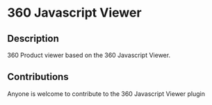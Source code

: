 # 360 Javascript Viewer

##  Description
360 Product viewer based on the 360 Javascript Viewer.

##  Contributions
Anyone is welcome to contribute to the 360 Javascript Viewer plugin

